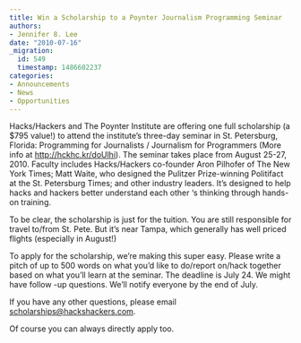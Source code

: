 ```yaml
---
title: Win a Scholarship to a Poynter Journalism Programming Seminar
authors:
- Jennifer 8. Lee
date: "2010-07-16"
_migration:
  id: 549
  timestamp: 1486602237
categories:
- Announcements
- News
- Opportunities
---
```


Hacks/Hackers and The Poynter Institute are offering one full scholarship (a $795 value!) to attend the institute&#8217;s three-day seminar in St. Petersburg, Florida: Programming for Journalists / Journalism for Programmers (More info at <http://hckhc.kr/doUlhi>). The seminar takes place from August 25-27, 2010. Faculty includes Hacks/Hackers co-founder Aron Pilhofer of The New York Times; Matt Waite, who designed the Pulitzer Prize-winning Politifact at the St. Petersburg Times; and other industry leaders. It&#8217;s designed to help hacks and hackers better understand each other &#8216;s thinking through hands-on training.

To be clear, the scholarship is just for the tuition. You are still responsible for travel to/from St. Pete. But it&#8217;s near Tampa, which generally has well priced flights (especially in August!)

To apply for the scholarship, we&#8217;re making this super easy. Please write a pitch of up to 500 words on what you&#8217;d like to do/report on/hack together based on what you&#8217;ll learn at the seminar. The deadline is July 24. We might have follow -up questions. We&#8217;ll notify everyone by the end of July.

If you have any other questions, please email <scholarships@hackshackers.com>.

Of course you can always directly apply too.